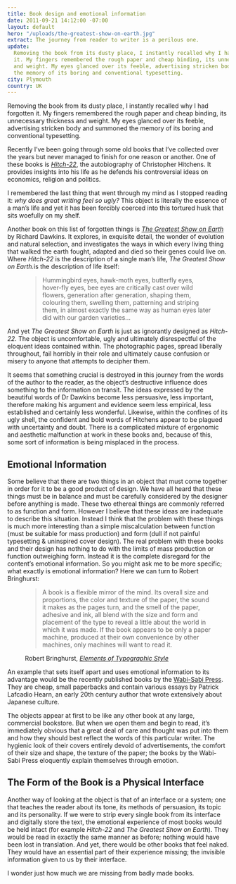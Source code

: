 ```yaml
---
title: Book design and emotional information
date: 2011-09-21 14:12:00 -07:00
layout: default
hero: "/uploads/the-greatest-show-on-earth.jpg"
extract: The journey from reader to writer is a perilous one.
update:
  Removing the book from its dusty place, I instantly recalled why I had forgotten
  it. My fingers remembered the rough paper and cheap binding, its unnecessary thickness
  and weight. My eyes glanced over its feeble, advertising stricken body and summoned
  the memory of its boring and conventional typesetting.
city: Plymouth
country: UK
---
```


Removing the book from its dusty place, I instantly recalled why I had forgotten it. My fingers remembered the rough paper and cheap binding, its unnecessary thickness and weight. My eyes glanced over its feeble, advertising stricken body and summoned the memory of its boring and conventional typesetting.

Recently I’ve been going through some old books that I’ve collected over the years but never managed to finish for one reason or another. One of these books is _[Hitch-22](http://www.amazon.co.uk/Hitch-22-Memoir-Christopher-Hitchens/dp/1843549220/ref=sr_1_1?s=books&ie=UTF8&qid=1315871563&sr=1-1">Hitch-22)_, the autobiography of Christopher Hitchens. It provides insights into his life as he defends his controversial ideas on economics, religion and politics.

I remembered the last thing that went through my mind as I stopped reading it: _why does great writing feel so ugly?_ This object is literally the essence of a man’s life and yet it has been forcibly coerced into this tortured husk that sits woefully on my shelf.

Another book on this list of forgotten things is <em><a href="http://www.amazon.co.uk/Greatest-Show-Earth-Evidence-Evolution/dp/055277524X/ref=sr_1_1?ie=UTF8&amp;qid=1315871508&amp;sr=8-1">The Greatest Show on Earth</a></em> by Richard Dawkins. It explores, in exquisite detail, the wonder of evolution and natural selection, and investigates the ways in which every living thing that walked the earth fought, adapted and died so their genes could live on. Where <em>Hitch-22</em> is the description of a single man’s life, <em>The Greatest Show on Earth.</em>is the description of life itself:

<figure>
<blockquote>
<p>Hummingbird eyes, hawk-moth eyes, butterfly eyes, hover-fly eyes, bee eyes are critically cast over wild flowers, generation after generation, shaping them, colouring them, swelling them, patterning and striping them, in almost exactly the same way as human eyes later did with our garden varieties...</p>
</blockquote>
</figure>

And yet _The Greatest Show on Earth_ is just as ignorantly designed as _Hitch-22_. The object is uncomfortable, ugly and ultimately disrespectful of the eloquent ideas contained within. The photographic pages, spread liberally throughout, fail horribly in their role and ultimately cause confusion or misery to anyone that attempts to decipher them.

It seems that something crucial is destroyed in this journey from the words of the author to the reader, as the object’s destructive influence does something to the information on transit. The ideas expressed by the beautiful words of Dr Dawkins become less persuasive, less important, therefore making his argument and evidence seem less empirical, less established and certainly less wonderful. Likewise, within the confines of its ugly shell, the confident and bold words of Hitchens appear to be plagued with uncertainty and doubt. There is a complicated mixture of ergonomic and aesthetic malfunction at work in these books and, because of this, some sort of information is being misplaced in the process.

## Emotional Information

Some believe that there are two things in an object that must come together in order for it to be a good product of design. We have all heard that these things must be in balance and must be carefully considered by the designer before anything is made. These two ethereal things are commonly referred to as function and form. However I believe that these ideas are inadequate to describe this situation. Instead I think that the problem with these things is much more interesting than a simple miscalculation between function (must be suitable for mass production) and form (dull if not painful typesetting &amp; uninspired cover design). The real problem with these books and their design has nothing to do with the limits of mass production or function outweighing form. Instead it is the complete disregard for the content’s emotional information. So you might ask me to be more specific; what exactly is emotional information? Here we can turn to Robert Bringhurst:

<figure>
<blockquote>
  <p>A book is a flexible mirror of the mind. Its overall size and proportions, the color and texture of the paper, the sound it makes as the pages turn, and the smell of the paper, adhesive and ink, all blend with the size and form and placement of the type to reveal a little about the world in which it was made. If the book appears to be only a paper machine, produced at their own convenience by other machines, only machines will want to read it.</p>
</blockquote>
<figcaption class="cite"><p>Robert Bringhurst, <em><a href="http://www.amazon.co.uk/Elements-Typographic-Style-Robert-Bringhurst/dp/0881792063/ref=sr_1_1?s=books&amp;ie=UTF8&amp;qid=1315871728&amp;sr=1-1">Elements of Typographic Style</a></em></p></figcaption>
</figure>

An example that sets itself apart and uses emotional information to its advantage would be the recently published books by the [Wabi-Sabi Press](http://www.wabisabi-press.co.uk/). They are cheap, small paperbacks and contain various essays by Patrick Lafcadio Hearn, an early 20th century author that wrote extensively about Japanese culture.

The objects appear at first to be like any other book at any large, commercial bookstore. But when we open them and begin to read, it’s immediately obvious that a great deal of care and thought was put into them and how they should best reflect the words of this particular writer. The hygienic look of their covers entirely devoid of advertisements, the comfort of their size and shape, the texture of the paper; the books by the Wabi-Sabi Press eloquently explain themselves through emotion.

## The Form of the Book is a Physical Interface

Another way of looking at the object is that of an interface or a system; one that teaches the reader about its tone, its methods of persuasion, its topic and its personality. If we were to strip every single book from its interface and digitally store the text, the emotional experience of most books would be held intact (for example _Hitch-22_ and _The Greatest Show on Earth_). They would be read in exactly the same manner as before; nothing would have been lost in translation. And yet, there would be other books that feel naked. They would have an essential part of their experience missing; the invisible information given to us by their interface.

I wonder just how much we are missing from badly made books.
